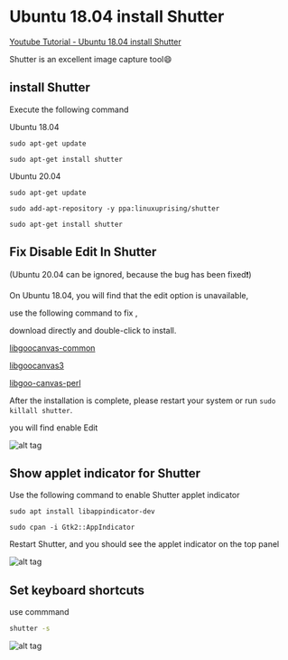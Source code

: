 # Ubuntu 18.04 install Shutter

[Youtube Tutorial - Ubuntu 18.04 install Shutter](https://youtu.be/sDengQSUbxs)

Shutter is an excellent image capture tool:smile:

## install Shutter

Execute the following command

Ubuntu 18.04

```shell
sudo apt-get update

sudo apt-get install shutter
```

Ubuntu 20.04

```shell
sudo apt-get update

sudo add-apt-repository -y ppa:linuxuprising/shutter

sudo apt-get install shutter
```

## Fix Disable Edit In Shutter

(Ubuntu 20.04 can be ignored, because the bug has been fixed:exclamation:)

On Ubuntu 18.04, you will find that the edit option is unavailable,

use the following command to fix ,

download directly and double-click to install.

[libgoocanvas-common](https://launchpad.net/ubuntu/+archive/primary/+files/libgoocanvas-common_1.0.0-1_all.deb)

[libgoocanvas3](https://launchpad.net/ubuntu/+archive/primary/+files/libgoocanvas3_1.0.0-1_amd64.deb)

[libgoo-canvas-perl](https://launchpad.net/ubuntu/+archive/primary/+files/libgoo-canvas-perl_0.06-2ubuntu3_amd64.deb)


After the installation is complete, please restart your system or run `sudo killall shutter`.

you will find enable Edit

![alt tag](https://i.imgur.com/TYR8NnX.png)

## Show applet indicator for Shutter

Use the following command to enable Shutter applet indicator

```shell
sudo apt install libappindicator-dev
```

```shell
sudo cpan -i Gtk2::AppIndicator
```

Restart Shutter, and you should see the applet indicator on the top panel

![alt tag](https://i.imgur.com/aZPScXK.png)

## Set keyboard shortcuts

use commmand

```cmd
shutter -s
```

![alt tag](https://i.imgur.com/IDKq9xQ.png)
